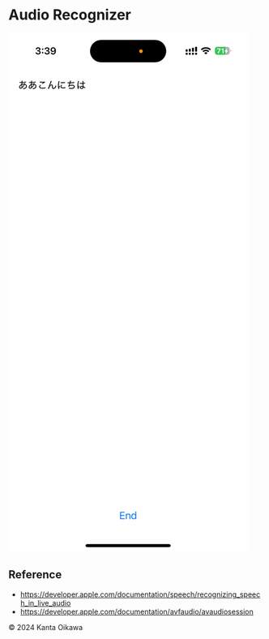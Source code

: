 # Audio Recognizer

![Screenshot](assets/screenshot.png)

## Reference

- https://developer.apple.com/documentation/speech/recognizing_speech_in_live_audio
- https://developer.apple.com/documentation/avfaudio/avaudiosession

&copy; 2024 Kanta Oikawa
